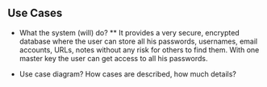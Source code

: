 ## Use Cases

* What the system (will) do?
** It provides a very secure, encrypted database where the user can store all his passwords, usernames, 
email accounts, URLs, notes without any risk for others to find them. With one master key the user can
get access to all his passwords.

* Use case diagram?
How cases are described, how much details?

